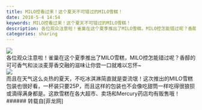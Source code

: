 ```yaml
---
title: MILO控看过来！这个夏天不可错过的MILO雪糕！
date: 2018-5-4 14:54
keywords: MILO控看过来！这个夏天不可错过的MILO雪糕！
description: 各位观众注意啦！雀巢在这个夏季推出了MILO雪糕，MILO控怎能错过呢？香醇的可可香气和淡淡麦芽香交融的滋味让你尝一口就难以忘怀~而且在天气这么炎热的夏天，不吃冰淇淋简直就是耍流氓！这次推出的MILO雪糕包装也很好看，一杯装只要25P，而且这样的包装也不会像吃甜筒一样吃得很狼狈或滴得满身都是。这款雪糕在各大超市、卖场和Mercury药店均有贩售哦！
categories: sharing
---
```

<td class="t_f" id="postmessage_1306356">


<img aid="824480" data-cf-modified-9cbcd549ce148377066c9734-="" file="data/attachment/forum/201805/04/144758wihku345zo95f5ot.jpg.thumb.jpg" id="aimg_824480" inpost="1" onclick="" onmouseover="" src="http://www.flw.ph/data/attachment/forum/201805/04/144758wihku345zo95f5ot.jpg" style="cursor:pointer" zoomfile="data/attachment/forum/201805/04/144758wihku345zo95f5ot.jpg"/>


<br/>
各位观众注意啦！雀巢在这个夏季推出了MILO雪糕，MILO控怎能错过呢？香醇的可可香气和淡淡麦芽香交融的滋味让你尝一口就难以忘怀~<br/>

<img aid="824479" data-cf-modified-9cbcd549ce148377066c9734-="" file="data/attachment/forum/201805/04/144749pnxyqxonxca3ck1f.jpg.thumb.jpg" id="aimg_824479" inpost="1" onclick="" onmouseover="" src="http://www.flw.ph/data/attachment/forum/201805/04/144749pnxyqxonxca3ck1f.jpg" style="cursor:pointer" zoomfile="data/attachment/forum/201805/04/144749pnxyqxonxca3ck1f.jpg"/>


<br/>
而且在天气这么炎热的夏天，不吃冰淇淋简直就是耍流氓！这次推出的MILO雪糕包装也很好看，一杯装只要25P，而且这样的包装也不会像吃甜筒一样吃得很狼狈或滴得满身都是。这款雪糕在各大超市、卖场和Mercury药店均有贩售哦！<br/>
</td>
###### 转载自[菲龙网]